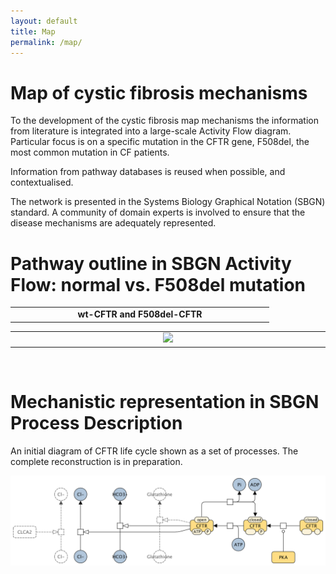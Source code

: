 ```yaml
---
layout: default
title: Map
permalink: /map/
---
```


# Map of cystic fibrosis mechanisms

To the development of the cystic fibrosis map mechanisms the information from literature is integrated into a large-scale Activity Flow diagram. Particular focus is on a specific mutation in the CFTR gene, F508del, the most common mutation in CF patients.

Information from pathway databases is reused when possible, and contextualised. 

The network is presented in the Systems Biology Graphical Notation (SBGN) standard. A community of domain experts is involved to ensure that the disease mechanisms are adequately represented.  

# Pathway outline in SBGN Activity Flow: normal vs. F508del mutation

<table>
    <tr>
        <td style="width: 400px;" align="center"><strong>wt-CFTR and F508del-CFTR</strong></td>
    </tr>
</table>
<table>
    <tr>
      <td style="width: 1000px;" align="center"><img src="/images/maps/endosome3.png" width="380"/></td>
    </tr>
</table>
<br />

# Mechanistic representation in SBGN Process Description

<p>An initial diagram of CFTR life cycle shown as a set of processes. The complete reconstruction is in preparation.</p>

<img src="/images/maps/CFTR_PD_V03.png" width="600"/>
